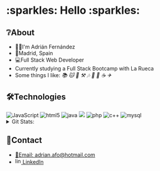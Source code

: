 <h1>:sparkles: Hello :sparkles:</h1>

<p>
    <h2>❔About</h2>
    <ul>
        <li>🙋‍♂️I'm Adrián Fernández</li>
        <li>📍Madrid, Spain</li>
        <li>💻Full Stack Web Developer</li>
        <li>Currently studying a Full Stack Bootcamp with La Rueca</li>
        <li>Some things I like: <dfn title="reading">📚</dfn> <dfn title="cats">🐱</dfn> <dfn title="biking">🚴</dfn> <dfn title="DIY and woodworking">⚒</dfn> <dfn title="music">🎶</dfn> <dfn title="jigsaws and puzzles">🧩</dfn> <dfn title="gardening">🌱</dfn> <dfn title="coffee">☕</dfn> <dfn title="traveling">✈</dfn>
        </li>
    </ul>
</p>

<div>
    <h2>🛠Technologies</h2>
    <img alt="JavaScript" src="https://img.shields.io/badge/JavaScript-F7DF1E?logo=javascript&logoColor=black">
    <img alt="html5" src="https://img.shields.io/badge/-HTML5-E34F26?style=flat-square&logo=html5&logoColor=white">
    <img alt="java" src="https://img.shields.io/badge/Java-ED8B00?logo=java&logoColor=white">
    <img src="https://img.shields.io/badge/jQuery-fuchsia">
    <img alt="php" src="https://img.shields.io/badge/PHP-777BB4?logo=php&logoColor=white">
    <img alt="c++" src="https://img.shields.io/badge/C%2B%2B-00599C?logo=c%2B%2B&logoColor=white">
    <img alt="mysql" src="https://img.shields.io/badge/MySQL-00000F?logo=mysql&logoColor=white"><br>
    <details>
        <summary>Git Stats:</summary>
        <img alt="stats" src="https://github-readme-stats.vercel.app/api?username=adrian-af&theme=blue-green">
    </details>
</div>
<p>
    <h2>🔌Contact</h2>
    <ul>
        <li><a href="mailto:adrian.afo@hotmail.com">📧Email: adrian.afo@hotmail.com</a></li>
        <li><a href="https://www.linkedin.com/in/adrian-afo/"><img src="https://cdn.iconscout.com/icon/free/png-128/linkedin-2752135-2284952.png" alt="linkedin" width="16" height="16"> LinkedIn</a></li>
    </ul>
</p>
